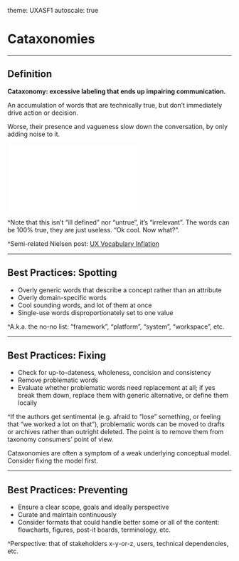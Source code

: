 theme: UXASF1
autoscale: true

# Cataxonomies

<!-- Cacaxonomies -->
<!-- Ataxonomies -->

---

## Definition

**Cataxonomy: excessive labeling that ends up impairing communication.**

An accumulation of words that are technically true, but don’t immediately drive action or decision.

Worse, their presence and vagueness slow down the conversation, by only adding noise to it.

<!-- Avoid cataxonomies. -->

![right](assets/definition.pdf)

^Note that this isn’t “ill defined” nor “untrue”, it’s “irrelevant”. The words can be 100% true, they are just useless. “Ok cool. Now what?”.

^Semi-related Nielsen post: [UX Vocabulary Inflation](https://jakobnielsenphd.substack.com/p/ux-vocabulary-inflation)

<!-- Hot take: Atomic Design is a cataxonomy for UX practitioners. -->

---

## Best Practices: Spotting

- Overly generic words that describe a concept rather than an attribute
- Overly domain-specific words
- Cool sounding words, and lot of them at once
- Single-use words disproportionately set to one value

<!-- Everything-bucket terms without a local definition -->

<!-- buzzwords -->

<!-- Red flag, polysemic -->

^A.k.a. the no-no list: “framework”, “platform”, “system”, “workspace”, etc.

<!-- dashboard, landing page, summary, topic, workspace, hub page -->

---

## Best Practices: Fixing

- Check for up-to-dateness, wholeness, concision and consistency
- Remove problematic words
- Evaluate whether problematic words need replacement at all;
if yes break them down, replace them with generic alternative, or define them locally

^If the authors get sentimental (e.g. afraid to “lose” something, or feeling that “we worked a lot on that”), problematic words can be moved to drafts or archives rather than outright deleted. The point is to remove them from taxonomy consumers’ point of view.

Cataxonomies are often a symptom of a weak underlying conceptual model. Consider fixing the model first.

---

## Best Practices: Preventing

- Ensure a clear scope, goals and ideally perspective
- Curate and maintain continuously
- Consider formats that could handle better some or all of the content: flowcharts, figures, post-it boards, terminology, etc.

^Perspective: that of stakeholders x-y-or-z, users, technical dependencies, etc.
